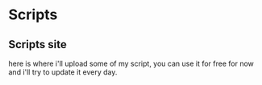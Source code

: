 # Scripts
## Scripts site
here is where i'll upload some of my script, you can use it for free for now and i'll try to update it every day.
